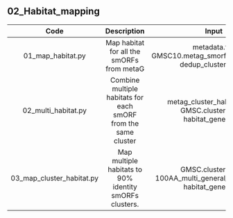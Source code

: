 ## 02_Habitat_mapping

| **Code** | **Description** | **Input** | **Output** |
| :---: | :---: | :---: | :---: |
| 01_map_habitat.py | Map habitat for all the smORFs from metaG | metadata.tsv GMSC10.metag_smorfs.rename.txt.xz dedup_cluster.tsv.gz| metag_cluster_habitat.tsv.xz |
| 02_multi_habitat.py | Combine multiple habitats for each smORF from the same cluster | metag_cluster_habitat.tsv.xz GMSC.cluster.tsv.gz habitat_general.txt| 100AA_multi_general_habitat.tsv.xz |
| 03_map_cluster_habitat.py | Map multiple habitats to 90% identity smORFs clusters. | GMSC.cluster.tsv.gz 100AA_multi_general_habitat.tsv.xz habitat_general.txt| 90AA_multi_general_habitat.tsv.xz |
